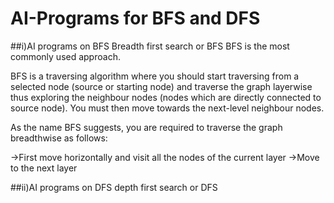 # AI-Programs for BFS and DFS
##i)AI programs on BFS
  Breadth first search or BFS 
  BFS is the most commonly used approach.

BFS is a traversing algorithm where you should start traversing from a selected node (source or starting node) and traverse the graph layerwise thus exploring the neighbour nodes (nodes which are directly connected to source node). You must then move towards the next-level neighbour nodes.

As the name BFS suggests, you are required to traverse the graph breadthwise as follows:

->First move horizontally and visit all the nodes of the current layer
->Move to the next layer






##ii)AI programs on DFS
  depth first search or DFS

